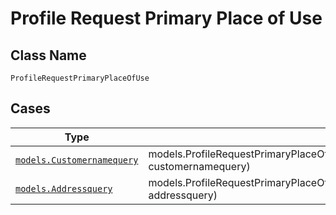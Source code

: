 
# Profile Request Primary Place of Use

## Class Name

`ProfileRequestPrimaryPlaceOfUse`

## Cases

| Type | Factory Method |
|  --- | --- |
| [`models.Customernamequery`](../../../doc/models/customernamequery.md) | models.ProfileRequestPrimaryPlaceOfUseContainer.FromCustomernamequery(models.Customernamequery customernamequery) |
| [`models.Addressquery`](../../../doc/models/addressquery.md) | models.ProfileRequestPrimaryPlaceOfUseContainer.FromAddressquery(models.Addressquery addressquery) |

